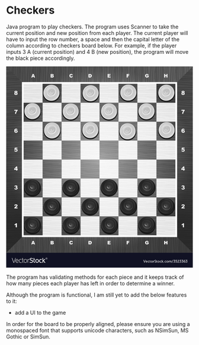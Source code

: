 # Checkers
Java program to play checkers. The program uses Scanner to take the current position and new position from each player. The current player will have to input the row number, a space and then the capital letter of the column according to checkers board below. For example, if the player inputs 3 A (current position) and 4 B (new position), the program will move the black piece accordingly.

![checkers-board.jpg](image%2Fcheckers-board.jpg)

The program has validating methods for each piece and it keeps track of how many pieces each player has left in order to determine a winner.

Although the program is functional, I am still yet to add the below features to it:
- add a UI to the game

In order for the board to be properly aligned, please ensure you are using a monospaced font that supports unicode characters, such as NSimSun, MS Gothic or SimSun.

